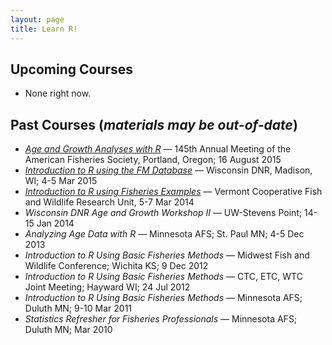 ```yaml
---
layout: page
title: Learn R!
---
```


## Upcoming Courses
* None right now.

## Past Courses (*materials may be out-of-date*)
* [*Age and Growth Analyses with R*](http://droglenc.github.io/coursePortland2015/) — 145th Annual Meeting of the American Fisheries Society, Portland, Oregon; 16 August 2015
* [*Introduction to R using the FM Database*](http://droglenc.github.io/courseWiDNR2015/) — Wisconsin DNR, Madison, WI; 4-5 Mar 2015
* [*Introduction to R using Fisheries Examples*](http://droglenc.github.io/courseVermont2014/) — Vermont Cooperative Fish and Wildlife Research Unit, 5-7 Mar 2014
* *Wisconsin DNR Age and Growth Workshop II* — UW-Stevens Point; 14-15 Jan 2014
* *Analyzing Age Data with R* — Minnesota AFS; St. Paul MN; 4-5 Dec 2013
* *Introduction to R Using Basic Fisheries Methods* — Midwest Fish and Wildlife Conference; Wichita KS; 9 Dec 2012
* *Introduction to R Using Basic Fisheries Methods* — CTC, ETC, WTC Joint Meeting; Hayward WI; 24 Jul 2012
* *Introduction to R Using Basic Fisheries Methods* — Minnesota AFS; Duluth MN; 9-10 Mar 2011
* *Statistics Refresher for Fisheries Professionals* — Minnesota AFS; Duluth MN; Mar 2010

